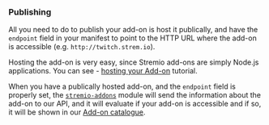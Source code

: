 ### Publishing

All you need to do to publish your add-on is host it publically, and have the `endpoint` field in your manifest to point to the HTTP URL where the add-on is accessible (e.g. `http://twitch.strem.io`).

Hosting the add-on is very easy, since Stremio add-ons are simply Node.js applications. You can see - [hosting your Add-on](/docs/tutorial/hosting.md) tutorial.

When you have a publically hosted add-on, and the `endpoint` field is properly set, the [`stremio-addons`](https://github.com/Stremio/stremio-addons) module will send the information about the add-on to our API, and it will evaluate if your add-on is accessible and if so, it will be shown in our [Add-on catalogue](https://addons.strem.io).
